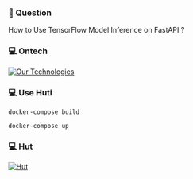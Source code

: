 ### 📖 Question
How to Use TensorFlow Model Inference on FastAPI ?

### 💻 Ontech
[![Our Technologies](https://skillicons.dev/icons?i=python,tensorflow,fastapi,docker)](https://skillicons.dev)

### 💻 Use Huti
```shell
docker-compose build

docker-compose up
```

### 💻 Hut
[![Hut](https://github-readme-stats.vercel.app/api/pin/?username=Holthas&repo=Hut)](https://github.com/Kelniit/Hut)
